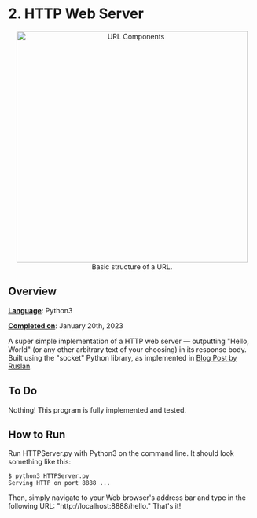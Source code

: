 # 2.  HTTP Web Server

<p align="center">
<img width="470" alt="URL Components" src="https://user-images.githubusercontent.com/60162813/216759892-ac169158-87a1-4542-9780-50646e4b094b.png"> 
  Basic structure of a URL. 
</p>

## Overview 

<ins>__Language__</ins>: Python3  

<ins>__Completed on__</ins>: January 20th, 2023

A super simple implementation of a HTTP web server &mdash; outputting "Hello, World" (or any other arbitrary text of your choosing) in its response body. Built using the "socket" Python library, as implemented in [Blog Post by Ruslan](https://ruslanspivak.com/lsbaws-part1/).


## To Do

Nothing! This program is fully implemented and tested.

## How to Run

Run HTTPServer.py with Python3 on the command line. It should look something like this:

```
$ python3 HTTPServer.py
Serving HTTP on port 8888 ... 
```

Then, simply navigate to your Web browser's address bar and type in the following URL: "http://localhost:8888/hello." That's it!
